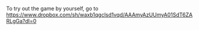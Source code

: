 To try out the game by yourself, go to https://www.dropbox.com/sh/waxb1qgclsd1vqd/AAAmyAzUUmyA01SdT6ZARLgGa?dl=0
